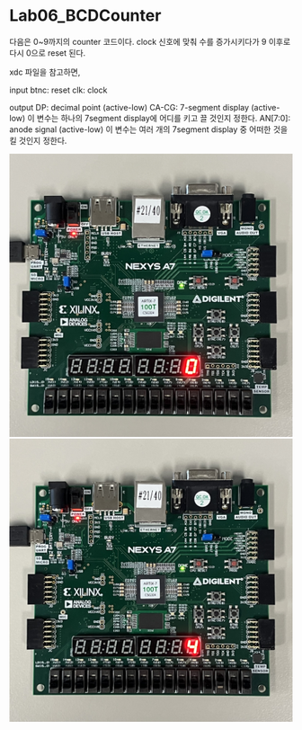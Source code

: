 # Lab06_BCDCounter
다음은 0~9까지의 counter 코드이다. clock 신호에 맞춰 수를 증가시키다가 9 이후로 다시 0으로 reset 된다.

xdc 파일을 참고하면,

input
btnc: reset
clk: clock

output
DP: decimal point (active-low)
CA-CG: 7-segment display (active-low)
    이 변수는 하나의 7segment display에 어디를 키고 끌 것인지 정한다.
AN[7:0]: anode signal (active-low)
    이 변수는 여러 개의 7segment display 중 어떠한 것을 킬 것인지 정한다.


<img src="./Lab06_BCDCounter.jpg">
<img src="./Lab06_BCDCounter(1).jpg">
